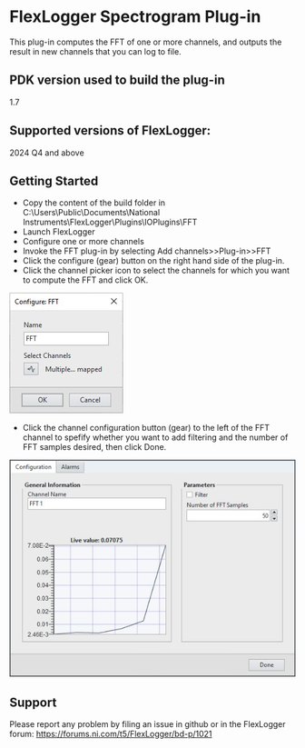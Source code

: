 # FlexLogger Spectrogram Plug-in

This plug-in computes the FFT of one or more channels, and outputs the result in new channels that you can log to file.

## PDK version used to build the plug-in

1.7

## Supported versions of FlexLogger:

2024 Q4 and above

## Getting Started

- Copy the content of the build folder in C:\Users\Public\Documents\National Instruments\FlexLogger\Plugins\IOPlugins\FFT
- Launch FlexLogger
- Configure one or more channels
- Invoke the FFT plug-in by selecting Add channels>>Plug-in>>FFT
- Click the configure (gear) button on the right hand side of the plug-in.
- Click the channel picker icon to select the channels for which you want to compute the FFT and click OK.

![Configuration Options](./Configure.jpg)

- Click the channel configuration button (gear) to the left of the FFT channel to spefify whether you want to add filtering and the number of FFT samples desired, then click Done.

![Channel Configuration Options](./ChannelConfiguration.jpg)

## Support

Please report any problem by filing an issue in github or in the FlexLogger forum:
https://forums.ni.com/t5/FlexLogger/bd-p/1021
